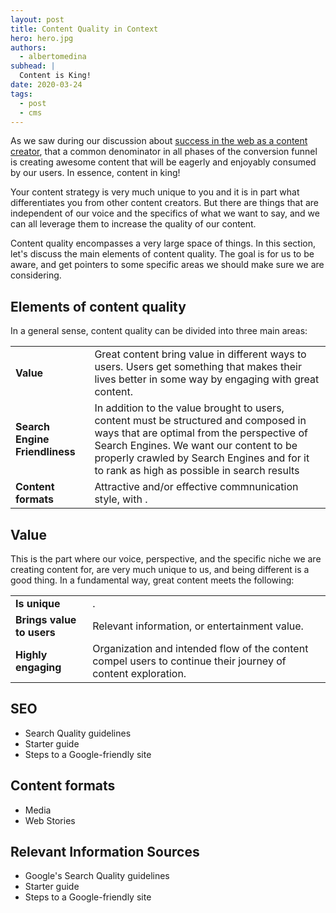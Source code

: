 ```yaml
---
layout: post
title: Content Quality in Context
hero: hero.jpg
authors:
  - albertomedina
subhead: |
  Content is King!
date: 2020-03-24
tags:
  - post
  - cms
---
```


As we saw during our discussion about [success in the web as a content creator](http://web.dev/success-on-the-web-in-context/),  that a common denominator in all phases of the conversion funnel is creating awesome content that will be eagerly and enjoyably consumed by our users. In essence, content in king!

Your content strategy is very much unique to you and it is in part what differentiates you  from other content creators. But there are things that are independent of our voice and the specifics of what we want to say, and we can all leverage them to increase the quality of our content.

Content quality encompasses a very large space of things. In this section, let's discuss the main elements of content quality. The goal is for us to be aware, and get pointers to some specific areas we should make sure we are considering.

## Elements of content quality

In a general sense, content quality can be divided into three main areas:

<div class="w-table-wrapper">
  <table>
    <tbody>
      <tr>
        <td><b>Value</b></td>
        <td>
          Great content bring value in different ways to users. Users get something that makes their lives better in some way by engaging with great content.
        </td>
      </tr>
      <tr>
        <td><b>Search Engine Friendliness</b></td>
        <td>
          In addition to the value brought to users, content must be structured and composed in ways that are optimal from the perspective of Search Engines. We want our content to be properly crawled by Search Engines and for it to rank as high as possible in search results
        </td>
      </tr>
      <tr>
        <td><b>Content formats</b></td>
        <td>Attractive and/or effective commnunication style, with .</td>
      </tr>
    </tbody>
  </table>
</div>


## Value

This is the part where our voice, perspective, and the specific niche we are creating content for, are very much unique to us, and being different is a good thing. In a fundamental way, great content meets the following:

<div class="w-table-wrapper">
  <table>
    <tbody>
      <tr>
        <td><b>Is unique</b></td>
        <td>
          .
        </td>
      </tr>
      <tr>
        <td><b>Brings value to users</b></td>
        <td>
          Relevant information, or entertainment value.
        </td>
      </tr>
      <tr>
        <td><b>Highly engaging</b></td>
        <td>Organization and intended flow of the content compel users to continue their journey of content exploration.</td>
      </tr>
    </tbody>
  </table>
</div>

## SEO
* Search Quality guidelines
* Starter guide
* Steps to a Google-friendly site

## Content formats
* Media
* Web Stories


## Relevant Information Sources

* Google's Search Quality guidelines
* Starter guide
* Steps to a Google-friendly site


[collection]: /wordpress
